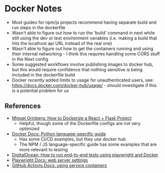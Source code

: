 # Docker Notes

- Most guides for npm/js projects recommend having separate build and run steps in the dockerfile
- Wasn't able to figure out how to run the 'build' command in next while still using the dev or test environment variables (i.e. making a build that hits the localhost api URL instead of the real one)
- Wasn't able to figure out how to get the containers running and using their internal networking - I think this requires handling some CORS stuff in the Next config
- Some suggested workflows involve publishing images to docker hub, but this would require confidence that nothing sensitive is being included in the dockerfile build
- Docker recently added limits to usage for unauthenticated users, see: https://docs.docker.com/docker-hub/usage/ - should investigate if this is a potential problem for us

## References

- [Miguel Grinberg: How to Dockerize a React + Flask Project](https://blog.miguelgrinberg.com/post/how-to-dockerize-a-react-flask-project)
  - Helpful, though some of the Dockerfile configs are not very optimized
- [Docker Docs: Python language-specific guide](https://docs.docker.com/guides/python/)
  - Has some CI/CD examples, but they use docker hub
  - The NPM / JS language-specific guide has some examples that are more relevant to testing
- [DigitalOcean: How to run end-to-end tests using playwright and Docker](https://www.digitalocean.com/community/tutorials/how-to-run-end-to-end-tests-using-playwright-and-docker)
- [Playwright Docs: web server settings](https://playwright.dev/docs/test-webserver)
- [GitHub Actions Docs: using service containers](https://docs.github.com/en/actions/use-cases-and-examples/using-containerized-services/about-service-containers)